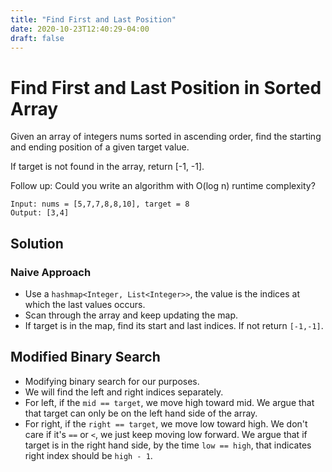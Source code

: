 ```yaml
---
title: "Find First and Last Position"
date: 2020-10-23T12:40:29-04:00
draft: false
---
```


# Find First and Last Position in Sorted Array
Given an array of integers nums sorted in ascending order, find the starting and ending position of a given target value.

If target is not found in the array, return [-1, -1].

Follow up: Could you write an algorithm with O(log n) runtime complexity?

```
Input: nums = [5,7,7,8,8,10], target = 8
Output: [3,4]
```

## Solution
### Naive Approach
- Use a `hashmap<Integer, List<Integer>>`, the value is the indices at which the last values occurs. 
- Scan through the array and keep updating the map.
- If target is in the map, find its start and last indices. If not return `[-1,-1]`.

## Modified Binary Search
- Modifying binary search for our purposes.
- We will find the left and right indices separately.
- For left, if the `mid == target`, we move high toward mid. We argue that that target can only be on the left hand side of the array.
- For right, if the `right == target`, we move low toward high. We don't care if it's `==` or `<`, we just keep moving low forward. We argue that if target is in the right hand side, by the time `low == high`, that indicates right index should be `high - 1`.